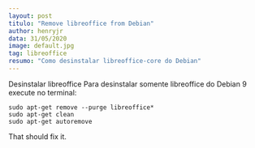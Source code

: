 ```yaml
---
layout: post
titulo: "Remove libreoffice from Debian"
author: henryjr
data: 31/05/2020
image: default.jpg
tag: libreoffice
resumo: "Como desinstalar libreoffice-core do Debian"
---
```

Desinstalar libreoffice
Para desinstalar somente libreoffice do Debian 9 execute no terminal:

```
sudo apt-get remove --purge libreoffice*
sudo apt-get clean
sudo apt-get autoremove
```

That should fix it.